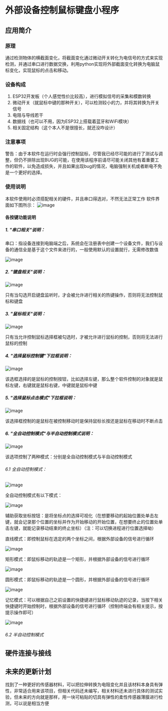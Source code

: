 # 外部设备控制鼠标键盘小程序
## 应用简介
### 原理
   通过检测物体的横截面变化，将截面变化通过微动开关转化为电信号的方式来实现检测，并通过串口进行数据交换，利用python实现将外部截面变化转换为电脑鼠标变化，实现鼠标的点击和移动。
### 设备构成
1. ESP32开发板（个人感觉性价比较高），进行模拟信号的采集和模数转换
2. 微动开关（就鼠标中键的那种开关），可以检测较小的力，并将其转换为开关信号
3. 电阻与导线若干
4. 数据线（也可以不用，因为ESP32上搭载着蓝牙和WiFi模块）
5. 相关固定结构（这个本人不是很擅长，就还没咋设计）
### 注意事项
警告：由于本软件在运行时会强行控制鼠标，尽管我已经尽可能的进行了测试与调整，但仍不排除出现BUG的可能，在使用该程序前请尽可能关闭其他有着重要工作的软件，以免造成损失，并且如果出现bug的情况，电脑强制关机或者断电不免是一个更好的选择。
### 使用说明
   本软件使用时必须搭配相关的硬件，并且串口得选对，不然无法正常工作
   软件界面如下图所示：
   ![image](https://github.com/gsd-gsd1/Peripheral-Analog-Mouse-and-Keyboard/assets/140622400/b1f57cc4-3f27-40aa-8592-da48cf41108e)
   
#### 各按键功能说明
   ##### 1. "串口相关"说明：
   串口：指设备连接到电脑端之后，系统会在注册表中创建一个设备文件，我们与设备的通信全是基于这个文件来进行的，一般使用默认的设置就行，无需修改数值
      
   ![image](https://github.com/gsd-gsd1/Peripheral-Analog-Mouse-and-Keyboard/assets/140622400/0e3c13d8-d92c-428a-ad8d-b1e601224c06) 
   ##### 2. "键盘相关"说明：
      
   ![image](https://github.com/gsd-gsd1/Peripheral-Analog-Mouse-and-Keyboard/assets/140622400/5f01cbbb-3d1a-4418-9979-c4bf9594a68e)
      
   只有当勾选开启键盘监听时，才会被允许进行相关的热键操作，否则将无法控制鼠标和键盘
      
   ##### 3. "鼠标相关"说明：
      
   ![image](https://github.com/gsd-gsd1/Peripheral-Analog-Mouse-and-Keyboard/assets/140622400/bc0d1d8f-a3d8-4674-bd23-fced9037715c)
   
   只有当允许控制鼠标选择框被勾选时，才被允许进行鼠标的控制，否则将无法进行鼠标的控制
      
   ##### 4. "选择鼠标控制键"下拉框说明：

   ![image](https://github.com/gsd-gsd1/Peripheral-Analog-Mouse-and-Keyboard/assets/140622400/60da18b4-f188-411a-b13f-4a7deb4b4e6c)

   该选框选择的是鼠标的控制按钮，比如选择左键，那么整个软件控制的对象就是鼠标左键，右键就是鼠标右键，中键就是鼠标中键

   ##### 5. "选择鼠标点击模式"下拉框说明：

   ![image](https://github.com/gsd-gsd1/Peripheral-Analog-Mouse-and-Keyboard/assets/140622400/bac4af9f-efef-4164-8ef0-721728257808)

   该选择框控制的是鼠标在被控制移动时是保持鼠标长按还是鼠标在移动时不断点击

   ##### 6. "全自动控制模式"与半自动控制模式说明：

   ![image](https://github.com/gsd-gsd1/Peripheral-Analog-Mouse-and-Keyboard/assets/140622400/d9479bab-cb2a-4049-b636-0d1098bee6ae)

   该选项控制了两种模式：分别是全自动控制模式与半自动控制模式
   
   ###### 6.1 全自动控制模式：

   ![image](https://github.com/gsd-gsd1/Peripheral-Analog-Mouse-and-Keyboard/assets/140622400/7a9e3541-c30f-4b73-9e47-097e32c0e125)
   
   全自动控制模式有以下模式：
   
   ![image](https://github.com/gsd-gsd1/Peripheral-Analog-Mouse-and-Keyboard/assets/140622400/489e5ac5-cc2a-43a5-90e6-951e9b5165e5)

   辅助获取坐标按钮：是将坐标点的选择可视化（在想要移动的起始位置处单击左键，就会记录那个位置的坐标并作为开始移动的开始位置，在想要终止的位置处单击左键，就能记录移动结束的终止坐标）（注：可以切换进程进行位置选择呦）
   
   直线模式：即控制鼠标在选定的两个坐标之间，根据外部设备的信号进行循环

   ![image](https://github.com/gsd-gsd1/Peripheral-Analog-Mouse-and-Keyboard/assets/140622400/c53c202b-bc42-4e95-827f-8eab52d7b5af)
   
   矩形模式：即鼠标移动的轨迹是一个矩形，并根据外部设备的信号进行循环
   
   ![image](https://github.com/gsd-gsd1/Peripheral-Analog-Mouse-and-Keyboard/assets/140622400/1e1ddbc6-2908-488b-abbf-88631a54ffca)

   圆形模式：即鼠标移动的轨迹是一个圆形，并根据外部设备的信号进行循环
   
   ![image](https://github.com/gsd-gsd1/Peripheral-Analog-Mouse-and-Keyboard/assets/140622400/00b82818-6a0a-406e-9e46-d2d96cf4edac)

   记忆模式：可以根据自己之前设置的快捷键进行鼠标移动轨迹的记录，当按下相关快捷键时开始控制时，根据外部设备的信号进行循环（控制终端会有相关提示，按提示操作即可）
   
   ![image](https://github.com/gsd-gsd1/Peripheral-Analog-Mouse-and-Keyboard/assets/140622400/ec06b998-75ae-4b2e-a392-c34339e5385e)

   ###### 6.2 半自动控制模式

   


## 硬件连接与接线
## 未来的更新计划
找到了一种更好的传感器材料，可以把拉伸转换为电阻变化并且该材料本身具有弹性，非常适合用来该项目，但相关代码还未编写，相关材料还未进行具体的测试实验，但未来的方向就是那样，用一块可粘贴的切具有弹性的柔性传感器薄膜进行检测，可以说是相当方便
#
